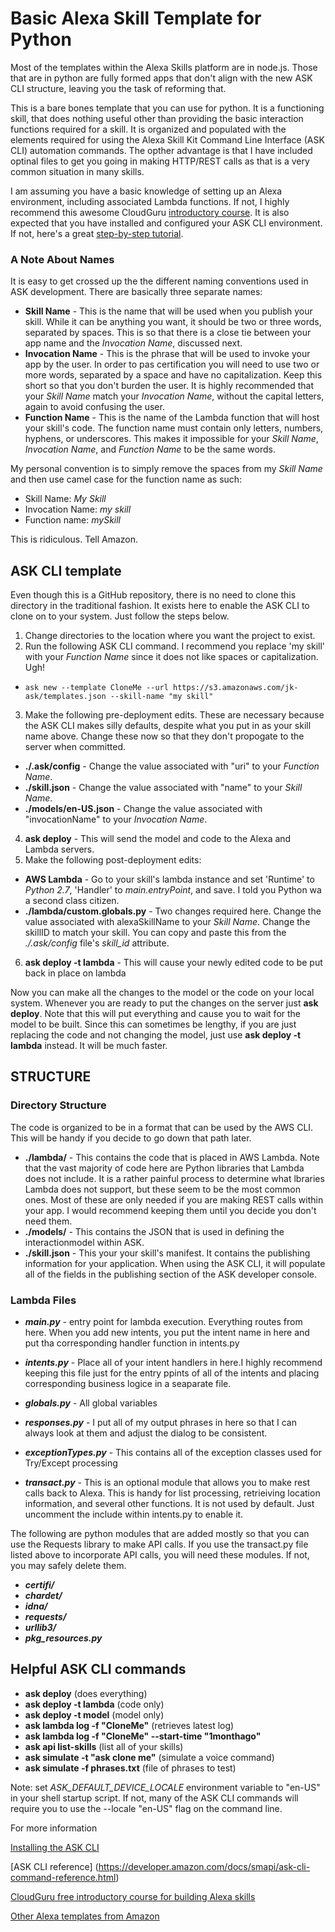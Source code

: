 # Basic Alexa Skill Template for Python
Most of the templates within the Alexa Skills platform are in node.js. Those that are in python are fully formed apps that don't align with the new ASK CLI structure, leaving you the task of reforming that.

This is a bare bones template that you can use for python. It is a functioning skill, that does nothing useful other than providing the basic interaction functions required for a skill. It is organized and populated with the elements required for using the Alexa Skill Kit Command Line Interface (ASK CLI) automation commands. The opther advantage is that I have included optinal files to get you going in making HTTP/REST calls as that is a very common situation in many skills.

I am assuming you have a basic knowledge of setting up an Alexa environment, including associated Lambda functions. If not, I highly recommend this awesome CloudGuru [introductory course](https://acloud.guru/course/intro-alexa-free/dashboard). It is also expected that you have installed and configured your ASK CLI environment. If not, here's a great [step-by-step tutorial](https://developer.amazon.com/docs/smapi/quick-start-alexa-skills-kit-command-line-interface.html).

### A Note About Names
It is easy to get crossed up the the different naming conventions used in ASK development. There are basically three separate names:

* **Skill Name** - This is the name that will be used when you publish your skill. While it can be anything you want, it should be two or three words, separated by spaces. This is so that there is a close tie between your app name and the *Invocation Name*, discussed next.
* **Invocation Name** - This is the phrase that will be used to invoke your app by the user. In order to pas certification you will need to use two or more words, separated by a space and have no capitalization. Keep this short so that you don't burden the user. It is highly recommended that your *Skill Name* match your *Invocation Name*, without the capital letters, again to avoid confusing the user.
* **Function Name** - This is the name of the Lambda function that will host your skill's code. The function name must contain only letters, numbers, hyphens, or underscores. This makes it impossible for your *Skill Name*, *Invocation Name*, and *Function Name* to be the same words.

My personal convention is to simply remove the spaces from my *Skill Name* and then use camel case for the function name as such:

* Skill Name: *My Skill*
* Invocation Name: *my skill*
* Function name: *mySkill*

This is ridiculous. Tell Amazon.

## ASK CLI template
Even though this is a GitHub repository, there is no need to clone this directory in the traditional fashion. It exists here to enable the ASK CLI to clone on to your system. Just follow the steps below.

1. Change directories to the location where you want the project to exist.
2. Run the following ASK CLI command. I recommend you replace 'my skill' with your *Function Name* since it does not like spaces or capitalization. Ugh!
  * ```ask new --template CloneMe --url https://s3.amazonaws.com/jk-ask/templates.json --skill-name "my skill" ``` 
3. Make the following pre-deployment edits. These are necessary because the ASK CLI makes silly defaults, despite what you put in as your skill name above. Change these now so that they don't propogate to the server when committed.

  * **./.ask/config** - Change the value associated with "uri" to your *Function Name*.
  * **./skill.json** - Change the value associated with "name" to your *Skill Name*. 
  * **./models/en-US.json** - Change the value associated with "invocationName" to your *Invocation Name*. 
4. **ask deploy** - This will send the model and code to the Alexa and Lambda servers.
5. Make the following post-deployment edits:
  * **AWS Lambda** - Go to your skill's lambda instance and set 'Runtime' to *Python 2.7*, 'Handler' to *main.entryPoint*, and save. I told you Python wa a second class citizen.
  * **./lambda/custom.globals.py** - Two changes required here. Change the value associated with alexaSkillName to your *Skill Name*. Change the skillID to match your skill. You can copy and paste this from the *./.ask/config* file's *skill_id* attribute.

6. **ask deploy -t lambda** - This will cause your newly edited code to be put back in place on lambda

Now you can make all the changes to the model or the code on your local system. Whenever you are ready to put the changes on the server just **ask deploy**. Note that this will put everything and cause you to wait for the model to be built. Since this can sometimes be lengthy, if you are just replacing the code and not changing the model, just use **ask deploy -t lambda** instead. It will be much faster.

## STRUCTURE
### Directory Structure
The code is organized to be in a format that can be used by the AWS CLI. This will be handy if you decide to go down that path later.

* **./lambda/**  - This contains the code that is placed in AWS Lambda. Note that the vast majority of code here are Python libraries that Lambda does not include. It is a rather painful process to determine what lbraries Lambda does not support, but these seem to be the most common ones. Most of these are only needed if you are making REST calls within your app. I would recommend keeping them until you decide you don't need them.
* **./models/** - This contains the JSON that is used in defining the interactionmodel within ASK.
* **./skill.json** - This your your skill's manifest. It contains the publishing information for your application. When using the ASK CLI, it will populate all of the fields in the publishing section of the ASK developer console. 

### Lambda Files
* ***main.py*** - entry point for lambda execution. Everything routes from here. When you add new intents, you put the intent name in here and put tha corresponding handler function in intents.py

* ***intents.py*** - Place all of your intent handlers in here.I highly recommend keeping this file just for the entry ppints of all of the intents and placing corresponding business logice in a seaparate file.

* ***globals.py*** - All global variables

* ***responses.py*** - I put all of my output phrases in here so that I can always look at them and adjust the dialog to be consistent.

* ***exceptionTypes.py*** - This contains all of the exception classes used for Try/Except processing

* ***transact.py*** - This is an optional module that allows you to make rest calls back to Alexa. This is handy for list processing, retrieiving location information, and several other functions. It is not used by default. Just uncomment the include within intents.py to enable it.

The following are python modules that are added mostly so that you can use the Requests library to make API calls. If you use the transact.py file listed above to incorporate API calls, you will need these modules. If not, you may safely delete them.

* ***certifi/***
* ***chardet/***
* ***idna/***
* ***requests/***
* ***urllib3/***
* ***pkg_resources.py***


## Helpful ASK CLI commands

* **ask deploy**  (does everything)
* **ask deploy -t lambda**  (code only)
* **ask deploy -t model** (model only)
* **ask lambda log -f "CloneMe"** (retrieves latest log)
* **ask lambda log -f "CloneMe" --start-time "1monthago"**
* **ask api list-skills** (list all of your skills)
* **ask simulate -t "ask clone me"** (simulate a voice command)
* **ask simulate -f phrases.txt**  (file of phrases to test)

Note: set *ASK\_DEFAULT\_DEVICE\_LOCALE* environment variable to "en-US" in your shell startup script. If not, many of the ASK CLI commands will require you to use the --locale "en-US" flag on the command line.

For more information

[Installing the ASK CLI](https://developer.amazon.com/docs/smapi/quick-start-alexa-skills-kit-command-line-interface.html)

[ASK CLI reference] (https://developer.amazon.com/docs/smapi/ask-cli-command-reference.html)

[CloudGuru free introductory course for building Alexa skills](https://acloud.guru/course/intro-alexa-free/dashboard)

[Other Alexa templates from Amazon](https://github.com/alexa)
